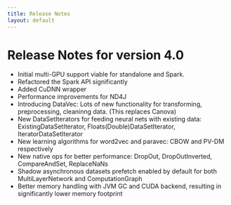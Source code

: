 ```yaml
---
title: Release Notes
layout: default
---
```


# Release Notes for version 4.0

* Initial multi-GPU support viable for standalone and Spark. 
* Refactored the Spark API significantly
* Added CuDNN wrapper 
* Performance improvements for ND4J
* Introducing DataVec: Lots of new functionality for transforming, preprocessing, cleaninng data. (This replaces Canova)
* New DataSetIterators for feeding neural nets with existing data: ExistingDataSetIterator, Floats(Double)DataSetIterator, IteratorDataSetIterator
* New learning algorithms for word2vec and paravec: CBOW and PV-DM respectively
* New native ops for better performance: DropOut, DropOutInverted, CompareAndSet, ReplaceNaNs
* Shadow asynchronous datasets prefetch enabled by default for both MultiLayerNetwork and ComputationGraph
* Better memory handling with JVM GC and CUDA backend, resulting in significantly lower memory footprint

